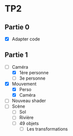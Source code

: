 # TP2

## Partie 0
- [x] Adapter code

## Partie 1
- [ ] Caméra
  - [x] 1ère personne
  - [ ] 3e personne
- [x] Mouvement
  - [x] Perso
  - [x] Caméra
- [ ] Nouveau shader
- [ ] Scène
  - [ ] Sol
  - [ ] Rivière
  - [ ] 49 objets
    - [ ] Les transformations

